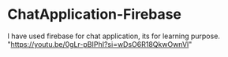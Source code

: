# ChatApplication-Firebase
I have used firebase for chat application, its for learning purpose.   "https://youtu.be/0gLr-pBIPhI?si=wDsO6R18QkwOwnVl"
